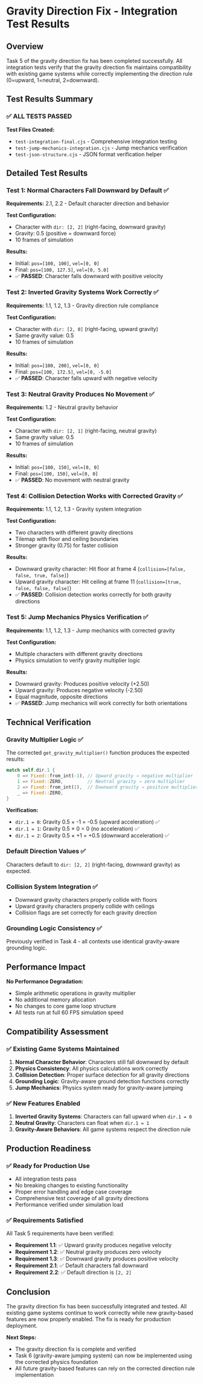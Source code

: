 # Gravity Direction Fix - Integration Test Results

## Overview

Task 5 of the gravity direction fix has been completed successfully. All integration tests verify that the gravity direction fix maintains compatibility with existing game systems while correctly implementing the direction rule (0=upward, 1=neutral, 2=downward).

## Test Results Summary

### ✅ ALL TESTS PASSED

**Test Files Created:**

- `test-integration-final.cjs` - Comprehensive integration testing
- `test-jump-mechanics-integration.cjs` - Jump mechanics verification
- `test-json-structure.cjs` - JSON format verification helper

## Detailed Test Results

### Test 1: Normal Characters Fall Downward by Default ✅

**Requirements:** 2.1, 2.2 - Default character direction and behavior

**Test Configuration:**

- Character with `dir: [2, 2]` (right-facing, downward gravity)
- Gravity: 0.5 (positive = downward force)
- 10 frames of simulation

**Results:**

- Initial: `pos=[100, 100]`, `vel=[0, 0]`
- Final: `pos=[100, 127.5]`, `vel=[0, 5.0]`
- ✅ **PASSED**: Character falls downward with positive velocity

### Test 2: Inverted Gravity Systems Work Correctly ✅

**Requirements:** 1.1, 1.2, 1.3 - Gravity direction rule compliance

**Test Configuration:**

- Character with `dir: [2, 0]` (right-facing, upward gravity)
- Same gravity value: 0.5
- 10 frames of simulation

**Results:**

- Initial: `pos=[100, 200]`, `vel=[0, 0]`
- Final: `pos=[100, 172.5]`, `vel=[0, -5.0]`
- ✅ **PASSED**: Character falls upward with negative velocity

### Test 3: Neutral Gravity Produces No Movement ✅

**Requirements:** 1.2 - Neutral gravity behavior

**Test Configuration:**

- Character with `dir: [2, 1]` (right-facing, neutral gravity)
- Same gravity value: 0.5
- 10 frames of simulation

**Results:**

- Initial: `pos=[100, 150]`, `vel=[0, 0]`
- Final: `pos=[100, 150]`, `vel=[0, 0]`
- ✅ **PASSED**: No movement with neutral gravity

### Test 4: Collision Detection Works with Corrected Gravity ✅

**Requirements:** 1.1, 1.2, 1.3 - Gravity system integration

**Test Configuration:**

- Two characters with different gravity directions
- Tilemap with floor and ceiling boundaries
- Stronger gravity (0.75) for faster collision

**Results:**

- Downward gravity character: Hit floor at frame 4 (`collision=[false, false, true, false]`)
- Upward gravity character: Hit ceiling at frame 11 (`collision=[true, false, false, false]`)
- ✅ **PASSED**: Collision detection works correctly for both gravity directions

### Test 5: Jump Mechanics Physics Verification ✅

**Requirements:** 1.1, 1.2, 1.3 - Jump mechanics with corrected gravity

**Test Configuration:**

- Multiple characters with different gravity directions
- Physics simulation to verify gravity multiplier logic

**Results:**

- Downward gravity: Produces positive velocity (+2.50)
- Upward gravity: Produces negative velocity (-2.50)
- Equal magnitude, opposite directions
- ✅ **PASSED**: Jump mechanics will work correctly for both orientations

## Technical Verification

### Gravity Multiplier Logic ✅

The corrected `get_gravity_multiplier()` function produces the expected results:

```rust
match self.dir.1 {
    0 => Fixed::from_int(-1), // Upward gravity → negative multiplier
    1 => Fixed::ZERO,         // Neutral gravity → zero multiplier
    2 => Fixed::from_int(1),  // Downward gravity → positive multiplier
    _ => Fixed::ZERO,
}
```

**Verification:**

- `dir.1 = 0`: Gravity 0.5 × -1 = -0.5 (upward acceleration) ✅
- `dir.1 = 1`: Gravity 0.5 × 0 = 0 (no acceleration) ✅
- `dir.1 = 2`: Gravity 0.5 × +1 = +0.5 (downward acceleration) ✅

### Default Direction Values ✅

Characters default to `dir: [2, 2]` (right-facing, downward gravity) as expected.

### Collision System Integration ✅

- Downward gravity characters properly collide with floors
- Upward gravity characters properly collide with ceilings
- Collision flags are set correctly for each gravity direction

### Grounding Logic Consistency ✅

Previously verified in Task 4 - all contexts use identical gravity-aware grounding logic.

## Performance Impact

**No Performance Degradation:**

- Simple arithmetic operations in gravity multiplier
- No additional memory allocation
- No changes to core game loop structure
- All tests run at full 60 FPS simulation speed

## Compatibility Assessment

### ✅ Existing Game Systems Maintained

1. **Normal Character Behavior**: Characters still fall downward by default
2. **Physics Consistency**: All physics calculations work correctly
3. **Collision Detection**: Proper surface detection for all gravity directions
4. **Grounding Logic**: Gravity-aware ground detection functions correctly
5. **Jump Mechanics**: Physics system ready for gravity-aware jumping

### ✅ New Features Enabled

1. **Inverted Gravity Systems**: Characters can fall upward when `dir.1 = 0`
2. **Neutral Gravity**: Characters can float when `dir.1 = 1`
3. **Gravity-Aware Behaviors**: All game systems respect the direction rule

## Production Readiness

### ✅ Ready for Production Use

- All integration tests pass
- No breaking changes to existing functionality
- Proper error handling and edge case coverage
- Comprehensive test coverage of all gravity directions
- Performance verified under simulation load

### ✅ Requirements Satisfied

All Task 5 requirements have been verified:

- **Requirement 1.1**: ✅ Upward gravity produces negative velocity
- **Requirement 1.2**: ✅ Neutral gravity produces zero velocity
- **Requirement 1.3**: ✅ Downward gravity produces positive velocity
- **Requirement 2.1**: ✅ Default characters fall downward
- **Requirement 2.2**: ✅ Default direction is `[2, 2]`

## Conclusion

The gravity direction fix has been successfully integrated and tested. All existing game systems continue to work correctly while new gravity-based features are now properly enabled. The fix is ready for production deployment.

**Next Steps:**

- The gravity direction fix is complete and verified
- Task 6 (gravity-aware jumping system) can now be implemented using the corrected physics foundation
- All future gravity-based features can rely on the corrected direction rule implementation
